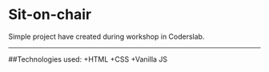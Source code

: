# Sit-on-chair

Simple project have created during workshop in Coderslab.

---

##Technologies used:
+HTML
+CSS
+Vanilla JS
